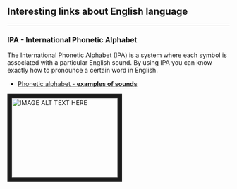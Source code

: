 ## Interesting links about English language
***
### IPA - International Phonetic Alphabet
The International Phonetic Alphabet (IPA) is a system where each symbol is associated with a particular English sound. By using IPA you can know exactly how to pronounce a certain word in English.

* [Phonetic alphabet - **examples of sounds**](https://www.londonschool.com/blog/phonetic-alphabet/)

<a href="http://www.youtube.com/watch?feature=player_embedded&v=si_N7YH-uj4
" target="_blank"><img src="http://img.youtube.com/vi/si_N7YH-uj4/0.jpg"
alt="IMAGE ALT TEXT HERE" width="240" height="180" border="10" /></a>
